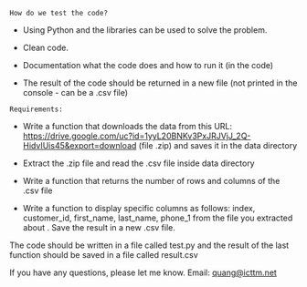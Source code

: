 `How do we test the code?`

- Using Python and the libraries can be used to solve the problem.

- Clean code.

- Documentation what the code does and how to run it (in the code)

- The result of the code should be returned in a new file (not printed in the console - can be a .csv file)

`Requirements:`

- Write a function that downloads the data from this URL: https://drive.google.com/uc?id=1yyL20BNKv3PxJRJVjJ_2Q-HidvIUis45&export=download (file .zip) 
    and saves it in the data directory

- Extract the .zip file and read the .csv file inside data directory

- Write a function that returns the number of rows and columns of the .csv file

- Write a function to display specific columns as follows: index, customer_id, first_name, last_name, phone_1 from the file you extracted about . 
    Save the result in a new .csv file.

The code should be written in a file called test.py and the result of the last function should be saved in a file called result.csv

If you have any questions, please let me know. Email: quang@icttm.net
